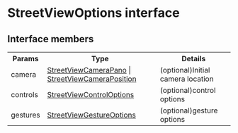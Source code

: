 # StreetViewOptions interface

## Interface members

<table>
<tr>
  <th>Params</th>
  <th>Type</th>
  <th>Details</th>
</tr>
<tr>
  <td>camera</td>
  <td><a href="../streetviewcamerapano/README.md">StreetViewCameraPano</a> | <a href="../streetviewcameraposition/README.md">StreetViewCameraPosition</a></td>
  <td>(optional)Initial camera location</td>
</tr>
<tr>
  <td>controls</td>
  <td><a href="../streetviewcontroloptions/README.md">StreetViewControlOptions</a></td>
  <td>(optional)control options</td>
</tr>
<tr>
  <td>gestures</td>
  <td><a href="../streetviewgestureoptions/README.md">StreetViewGestureOptions</a></td>
  <td>(optional)gesture options</td>
</tr>
</table>
